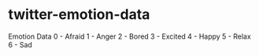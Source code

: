 # twitter-emotion-data


Emotion Data
0 - Afraid
1 - Anger
2 - Bored
3 - Excited
4 - Happy
5 - Relax
6 - Sad
